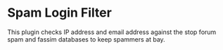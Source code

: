 # Spam Login Filter

This plugin checks IP address and email address against the stop forum spam and fassim
databases to keep spammers at bay.